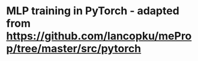 # MLP training in PyTorch - adapted from https://github.com/lancopku/meProp/tree/master/src/pytorch
